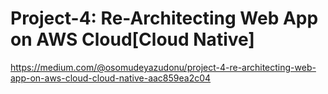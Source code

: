 # Project-4: Re-Architecting Web App on AWS Cloud[Cloud Native]

https://medium.com/@osomudeyazudonu/project-4-re-architecting-web-app-on-aws-cloud-cloud-native-aac859ea2c04
